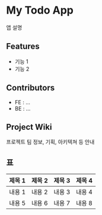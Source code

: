 # My Todo App

앱 설명

## Features

- 기능 1
- 기능 2

## Contributors

- FE : ...
- BE : ...

## Project Wiki

프로젝트 팀 정보, 기획, 아키텍쳐 등 안내

## 표

| 제목 1 | 제목 2 | 제목 3 | 제목 4 |
| ------ | ------ | ------ | ------ |
| 내용 1 | 내용 2 | 내용 3 | 내용 4 |
| 내용 5 | 내용 6 | 내용 7 | 내용 8 |
